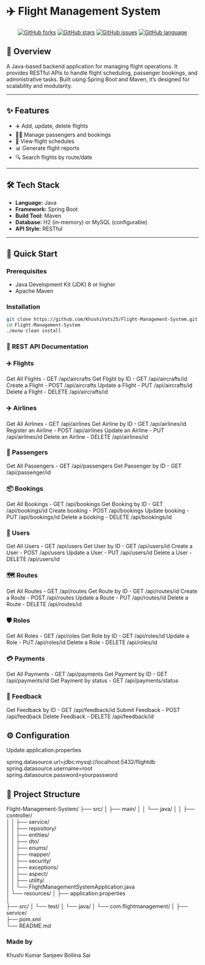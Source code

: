 # ✈️ Flight Management System

<div align="center">

[![GitHub forks](https://img.shields.io/github/forks/KhushiVats25/Flight-Management-System?style=for-the-badge)](https://github.com/KhushiVats25/Flight-Management-System/network)
[![GitHub stars](https://img.shields.io/github/stars/KhushiVats25/Flight-Management-System?style=for-the-badge)](https://github.com/KhushiVats25/Flight-Management-System/stargazers)
[![GitHub issues](https://img.shields.io/github/issues/KhushiVats25/Flight-Management-System?style=for-the-badge)](https://github.com/KhushiVats25/Flight-Management-System/issues)
[![GitHub language](https://img.shields.io/github/languages/top/KhushiVats25/Flight-Management-System?style=for-the-badge)](https://github.com/KhushiVats25/Flight-Management-System)

</div>

## 📖 Overview

A Java-based backend application for managing flight operations. It provides RESTful APIs to handle flight scheduling, passenger bookings, and administrative tasks. Built using Spring Boot and Maven, it’s designed for scalability and modularity.

---

## ✨ Features

- ✈️ Add, update, delete flights
- 🧑‍✈️ Manage passengers and bookings
- 📅 View flight schedules
- 📊 Generate flight reports
- 🔍 Search flights by route/date

---

## 🛠️ Tech Stack

- **Language:** Java
- **Framework:** Spring Boot
- **Build Tool:** Maven
- **Database:** H2 (in-memory) or MySQL (configurable)
- **API Style:** RESTful

---

## 🚀 Quick Start

### Prerequisites

- Java Development Kit (JDK) 8 or higher
- Apache Maven

### Installation

```bash
git clone https://github.com/KhushiVats25/Flight-Management-System.git
cd Flight-Management-System
./mvnw clean install

```
### 📡 REST API Documentation

### ✈️ Flights
Get All Flights - GET /api/aircrafts
Get Flight by ID - GET /api/aircrafts/id
Create a Flight - POST /api/aircrafts
Update a Flight - PUT /api/aircrafts/id
Delete a Flight - DELETE /api/aircrafts/id


### ✈️ Airlines
Get All Airlines - GET /api/airlines
Get Airline by ID - GET /api/airlines/id
Register an Airline - POST /api/airlines
Update an Airline - PUT /api/airlines/id
Delete an Airline - DELETE /api/airlines/id

### 👤 Passengers

Get All Passengers - GET /api/passengers
Get Passenger by ID - GET /api/passenger/id

###  📦 Bookings
Get All Bookings - GET /api/bookings
Get Booking by ID - GET /api/bookings/id
Create booking - POST /api/bookings
Update booking - PUT /api/bookings/id
Delete a booking - DELETE /api/bookings/id


### 👤 Users
Get All Users - GET /api/users
Get User by ID - GET /api/users/id
Create a User - POST /api/users
Update a User - PUT /api/users/id
Delete a User - DELETE /api/users/id

### 🗺️ Routes
Get All Routes - GET /api/routes
Get Route by ID - GET /api/routes/id
Create a Route - POST /api/routes
Update a Route - PUT /api/routes/id
Delete a Route - DELETE /api/routes/id

### 🛡️ Roles

Get All Roles - GET /api/roles
Get Role by ID - GET /api/roles/id
Update a Role - PUT /api/roles/id
Delete a Role - DELETE /api/roles/id

### 💳 Payments

Get All Payments - GET /api/payments
Get Payment by ID - GET /api/payments/id
Get Payment by status - GET /api/payments/status

### 📝 Feedback
Get Feedback by ID - GET /api/feedback/id
Submit Feedback - POST /api/feedback
Delete Feedback - DELETE /api/feedback/id
 

##  ⚙️ Configuration

Update application.properties

spring.datasource.url=jdbc:mysql://localhost:5432/flightdb
spring.datasource.username=root
spring.datasource.password=yourpassword

## 📁 Project Structure

Flight-Management-System/
├── src/
│   ├── main/
│   │   └── java/
│   │           ├── controller/         
│   │           ├── service/            
│   │           ├── repository/       
│   │           ├── entities/              
│   │           ├── dto/               
│   │           ├── enums/              
│   │           ├── mapper/             
│   │           ├── security/          
│   │           ├── exceptions/         
│   │           ├── aspect/             
│   │           ├── utility/            
│   │           └── FlightManagementSystemApplication.java  
│   └── resources/
│       ├── application.properties      
│       
├── src/
│   └── test/
│       └── java/
│           └── com.flightmanagement/
│               ├── service/     
├── pom.xml                           
└── README.md  

       

                

<div >

### Made by 
Khushi
Kumar Sanjeev
Bollina Sai


</div>




















